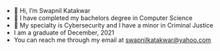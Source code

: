 - 👋 Hi, I’m Swapnil Katakwar
- 👀 I have completed my bachelors degree in Computer Science
- 🌱 My specialty is Cybersecurity and I have a minor in Criminal Justice
- I am a graduate of December, 2021
- You can reach me through my email at swapnilkatakwar@yahoo.com

<!---
skatakwa/skatakwa is a ✨ special ✨ repository because its `README.md` (this file) appears on your GitHub profile.
You can click the Preview link to take a look at your changes.
--->

